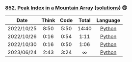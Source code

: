 ### [852. Peak Index in a Mountain Array](https://leetcode.com/problems/peak-index-in-a-mountain-array/) ([solutions](https://github.com/jxcrw/enigmata/blob/main/leetcode/852.%20Peak%20Index%20in%20a%20Mountain%20Array)) 😎

|    Date    | Think | Code | Total |                                                             Language                                                              |
|:----------:|:-----:|:----:|:-----:|:---------------------------------------------------------------------------------------------------------------------------------:|
| 2022/10/25 | 8:50  | 5:50 | 14:40 |      [Python](https://github.com/jxcrw/enigmata/blob/main/leetcode/852.%20Peak%20Index%20in%20a%20Mountain%20Array/peak.py)       |
| 2022/10/26 | 0:16  | 0:54 | 1:11  | [Python](https://github.com/jxcrw/enigmata/blob/main/leetcode/852.%20Peak%20Index%20in%20a%20Mountain%20Array/peak_2022-10-26.py) |
| 2022/10/30 | 0:16  | 0:50 | 1:06  | [Python](https://github.com/jxcrw/enigmata/blob/main/leetcode/852.%20Peak%20Index%20in%20a%20Mountain%20Array/peak_2022-10-30.py) |
| 2023/06/24 | 2:43  | 3:24 |   ∞   | [Python](https://github.com/jxcrw/enigmata/blob/main/leetcode/852.%20Peak%20Index%20in%20a%20Mountain%20Array/peak_2023-06-24.py) |
